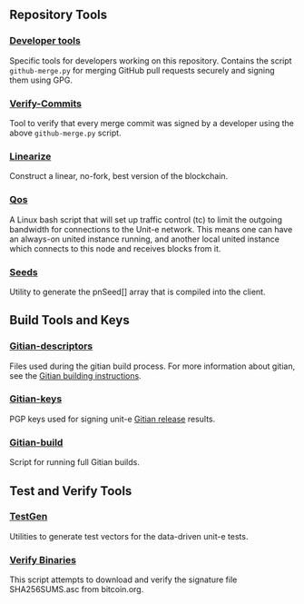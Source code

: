 Repository Tools
---------------------

### [Developer tools](/contrib/devtools) ###
Specific tools for developers working on this repository.
Contains the script `github-merge.py` for merging GitHub pull requests securely and signing them using GPG.

### [Verify-Commits](/contrib/verify-commits) ###
Tool to verify that every merge commit was signed by a developer using the above `github-merge.py` script.

### [Linearize](/contrib/linearize) ###
Construct a linear, no-fork, best version of the blockchain.

### [Qos](/contrib/qos) ###

A Linux bash script that will set up traffic control (tc) to limit the outgoing bandwidth for connections to the Unit-e network. This means one can have an always-on united instance running, and another local united instance which connects to this node and receives blocks from it.

### [Seeds](/contrib/seeds) ###
Utility to generate the pnSeed[] array that is compiled into the client.

Build Tools and Keys
---------------------

### [Gitian-descriptors](/contrib/gitian-descriptors) ###
Files used during the gitian build process. For more information about gitian,
see the [Gitian building instructions](/doc/gitian-building.md).

### [Gitian-keys](/contrib/gitian-keys)
PGP keys used for signing unit-e [Gitian release](/doc/release-process.md) results.

### [Gitian-build](/contrib/gitian-build.py) ###
Script for running full Gitian builds.

Test and Verify Tools
---------------------

### [TestGen](/contrib/testgen) ###
Utilities to generate test vectors for the data-driven unit-e tests.

### [Verify Binaries](/contrib/verifybinaries) ###
This script attempts to download and verify the signature file SHA256SUMS.asc from bitcoin.org.
